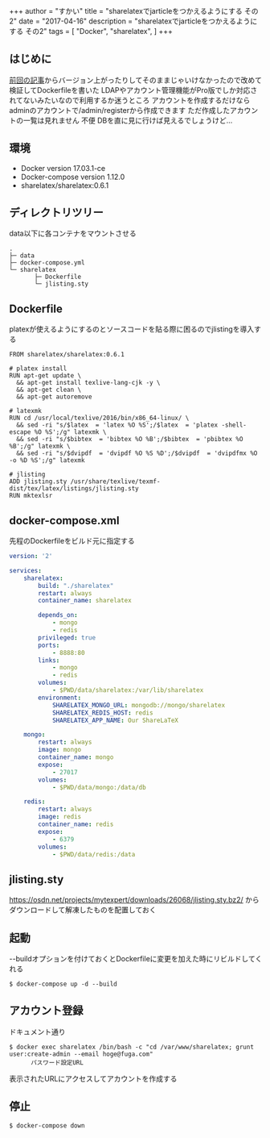 +++
author = "すかい"
title = "sharelatexでjarticleをつかえるようにする その2"
date = "2017-04-16"
description = "sharelatexでjarticleをつかえるようにする その2"
tags = [
    "Docker",
    "sharelatex",
]
+++

## はじめに

[前回の記事](../sharelatex%E3%81%A7jarticle%E3%82%92%E3%81%A4%E3%81%8B%E3%81%88%E3%82%8B%E3%82%88%E3%81%86%E3%81%AB%E3%81%99%E3%82%8B/)からバージョン上がったりしてそのままじゃいけなかったので改めて検証してDockerfileを書いた
LDAPやアカウント管理機能がPro版でしか対応されてないみたいなので利用するか迷うところ
アカウントを作成するだけならadminのアカウントで/admin/registerから作成できます
ただ作成したアカウントの一覧は見れません 不便
DBを直に見に行けば見えるでしょうけど…

## 環境

- Docker version 17.03.1-ce
- Docker-compose version 1.12.0
- sharelatex/sharelatex:0.6.1

## ディレクトリツリー

data以下に各コンテナをマウントさせる

```
.
├─ data
├─ docker-compose.yml
└─ sharelatex
       ├─ Dockerfile
       └─ jlisting.sty
```

## Dockerfile

platexが使えるようにするのとソースコードを貼る際に困るのでjlistingを導入する

```
FROM sharelatex/sharelatex:0.6.1

# platex install
RUN apt-get update \
  && apt-get install texlive-lang-cjk -y \
  && apt-get clean \
  && apt-get autoremove

# latexmk
RUN cd /usr/local/texlive/2016/bin/x86_64-linux/ \
  && sed -ri "s/$latex  = 'latex %O %S';/$latex  = 'platex -shell-escape %O %S';/g" latexmk \
  && sed -ri "s/$bibtex  = 'bibtex %O %B';/$bibtex  = 'pbibtex %O %B';/g" latexmk \
  && sed -ri "s/$dvipdf  = 'dvipdf %O %S %D';/$dvipdf  = 'dvipdfmx %O -o %D %S';/g" latexmk

# jlisting
ADD jlisting.sty /usr/share/texlive/texmf-dist/tex/latex/listings/jlisting.sty
RUN mktexlsr
```

## docker-compose.xml

先程のDockerfileをビルド元に指定する

```yaml
version: '2'

services:
    sharelatex:
        build: "./sharelatex"
        restart: always
        container_name: sharelatex

        depends_on:
            - mongo
            - redis
        privileged: true
        ports:
            - 8888:80
        links:
            - mongo
            - redis
        volumes:
            - $PWD/data/sharelatex:/var/lib/sharelatex
        environment:
            SHARELATEX_MONGO_URL: mongodb://mongo/sharelatex
            SHARELATEX_REDIS_HOST: redis
            SHARELATEX_APP_NAME: Our ShareLaTeX

    mongo:
        restart: always
        image: mongo
        container_name: mongo
        expose:
            - 27017
        volumes:
            - $PWD/data/mongo:/data/db

    redis:
        restart: always
        image: redis
        container_name: redis
        expose:
            - 6379
        volumes:
            - $PWD/data/redis:/data
```

## jlisting.sty

https://osdn.net/projects/mytexpert/downloads/26068/jlisting.sty.bz2/
からダウンロードして解凍したものを配置しておく

## 起動

--buildオプションを付けておくとDockerfileに変更を加えた時にリビルドしてくれる

```
$ docker-compose up -d --build
```

## アカウント登録

ドキュメント通り

```
$ docker exec sharelatex /bin/bash -c "cd /var/www/sharelatex; grunt user:create-admin --email hoge@fuga.com"
      パスワード設定URL
```

表示されたURLにアクセスしてアカウントを作成する

## 停止

```
$ docker-compose down
```
